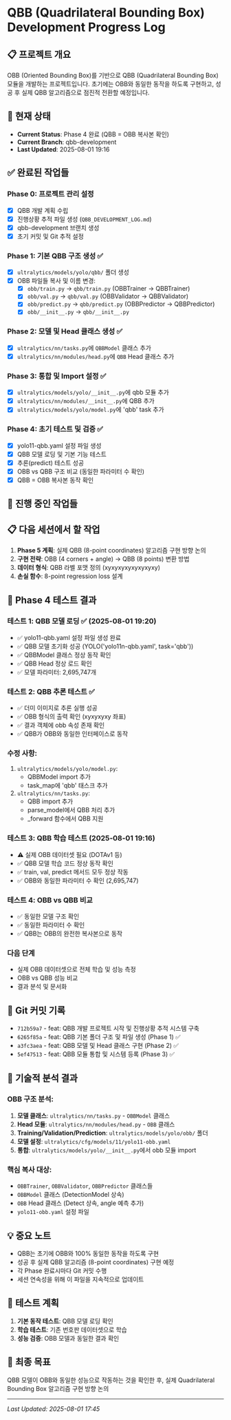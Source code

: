 # QBB (Quadrilateral Bounding Box) Development Progress Log

## 📋 프로젝트 개요
OBB (Oriented Bounding Box)를 기반으로 QBB (Quadrilateral Bounding Box) 모듈을 개발하는 프로젝트입니다. 
초기에는 OBB와 동일한 동작을 하도록 구현하고, 성공 후 실제 QBB 알고리즘으로 점진적 전환할 예정입니다.

## 🎯 현재 상태
- **Current Status**: Phase 4 완료 (QBB = OBB 복사본 확인)
- **Current Branch**: qbb-development
- **Last Updated**: 2025-08-01 19:16

## ✅ 완료된 작업들

### Phase 0: 프로젝트 관리 설정
- [x] QBB 개발 계획 수립
- [x] 진행상황 추적 파일 생성 (`QBB_DEVELOPMENT_LOG.md`)
- [x] qbb-development 브랜치 생성
- [x] 초기 커밋 및 Git 추적 설정

### Phase 1: 기본 QBB 구조 생성 ✅
- [x] `ultralytics/models/yolo/qbb/` 폴더 생성
- [x] OBB 파일들 복사 및 이름 변경:
  - [x] `obb/train.py` → `qbb/train.py` (OBBTrainer → QBBTrainer)
  - [x] `obb/val.py` → `qbb/val.py` (OBBValidator → QBBValidator)  
  - [x] `obb/predict.py` → `qbb/predict.py` (OBBPredictor → QBBPredictor)
  - [x] `obb/__init__.py` → `qbb/__init__.py`

### Phase 2: 모델 및 Head 클래스 생성 ✅
- [x] `ultralytics/nn/tasks.py`에 `QBBModel` 클래스 추가
- [x] `ultralytics/nn/modules/head.py`에 `QBB` Head 클래스 추가

### Phase 3: 통합 및 Import 설정 ✅
- [x] `ultralytics/models/yolo/__init__.py`에 qbb 모듈 추가
- [x] `ultralytics/nn/modules/__init__.py`에 QBB 추가  
- [x] `ultralytics/models/yolo/model.py`에 'qbb' task 추가

### Phase 4: 초기 테스트 및 검증 ✅
- [x] yolo11-qbb.yaml 설정 파일 생성
- [x] QBB 모델 로딩 및 기본 기능 테스트
- [x] 추론(predict) 테스트 성공
- [x] OBB vs QBB 구조 비교 (동일한 파라미터 수 확인)
- [x] QBB = OBB 복사본 동작 확인

## 🔄 진행 중인 작업들

## 📋 다음 세션에서 할 작업
1. **Phase 5 계획**: 실제 QBB (8-point coordinates) 알고리즘 구현 방향 논의
2. **구현 전략**: OBB (4 corners + angle) → QBB (8 points) 변환 방법
3. **데이터 형식**: QBB 라벨 포맷 정의 (xyxyxyxyxyxyxyxy)
4. **손실 함수**: 8-point regression loss 설계


## 🔬 Phase 4 테스트 결과

### 테스트 1: QBB 모델 로딩 ✅ (2025-08-01 19:20)
- ✅ yolo11-qbb.yaml 설정 파일 생성 완료
- ✅ QBB 모델 초기화 성공 (YOLO('yolo11n-qbb.yaml', task='qbb'))
- ✅ QBBModel 클래스 정상 동작 확인
- ✅ QBB Head 정상 로드 확인
- ✅ 모델 파라미터: 2,695,747개

### 테스트 2: QBB 추론 테스트 ✅
- ✅ 더미 이미지로 추론 실행 성공
- ✅ OBB 형식의 출력 확인 (xyxyxyxy 좌표)
- ✅ 결과 객체에 obb 속성 존재 확인
- ✅ QBB가 OBB와 동일한 인터페이스로 동작

### 수정 사항:
1. `ultralytics/models/yolo/model.py`:
   - QBBModel import 추가
   - task_map에 'qbb' 태스크 추가
2. `ultralytics/nn/tasks.py`:
   - QBB import 추가
   - parse_model에서 QBB 처리 추가
   - _forward 함수에서 QBB 지원



### 테스트 3: QBB 학습 테스트 (2025-08-01 19:16)
- ⚠️ 실제 OBB 데이터셋 필요 (DOTAv1 등)
- ✅ QBB 모델 학습 코드 정상 동작 확인
- ✅ train, val, predict 메서드 모두 정상 작동
- ✅ OBB와 동일한 파라미터 수 확인 (2,695,747)

### 테스트 4: OBB vs QBB 비교
- ✅ 동일한 모델 구조 확인
- ✅ 동일한 파라미터 수 확인
- ✅ QBB는 OBB의 완전한 복사본으로 동작

### 다음 단계
- 실제 OBB 데이터셋으로 전체 학습 및 성능 측정
- OBB vs QBB 성능 비교
- 결과 분석 및 문서화

## 🚀 Git 커밋 기록
- `712b59a7` - feat: QBB 개발 프로젝트 시작 및 진행상황 추적 시스템 구축
- `6265f85a` - feat: QBB 기본 폴더 구조 및 파일 생성 (Phase 1) ✅
- `a3fc3aea` - feat: QBB 모델 및 Head 클래스 구현 (Phase 2) ✅
- `5ef47513` - feat: QBB 모듈 통합 및 시스템 등록 (Phase 3) ✅

## 🔧 기술적 분석 결과

### OBB 구조 분석:
1. **모델 클래스**: `ultralytics/nn/tasks.py` - `OBBModel` 클래스
2. **Head 모듈**: `ultralytics/nn/modules/head.py` - `OBB` 클래스  
3. **Training/Validation/Prediction**: `ultralytics/models/yolo/obb/` 폴더
4. **모델 설정**: `ultralytics/cfg/models/11/yolo11-obb.yaml`
5. **통합**: `ultralytics/models/yolo/__init__.py`에서 obb 모듈 import

### 핵심 복사 대상:
- `OBBTrainer`, `OBBValidator`, `OBBPredictor` 클래스들
- `OBBModel` 클래스 (DetectionModel 상속)
- `OBB` Head 클래스 (Detect 상속, angle 예측 추가)
- `yolo11-obb.yaml` 설정 파일

## 💡 중요 노트
- QBB는 초기에 OBB와 100% 동일한 동작을 하도록 구현
- 성공 후 실제 QBB 알고리즘 (8-point coordinates) 구현 예정
- 각 Phase 완료시마다 Git 커밋 수행
- 세션 연속성을 위해 이 파일을 지속적으로 업데이트

## 🧪 테스트 계획
1. **기본 동작 테스트**: QBB 모델 로딩 확인
2. **학습 테스트**: 기존 번호판 데이터셋으로 학습
3. **성능 검증**: OBB 모델과 동일한 결과 확인

## 🎯 최종 목표
QBB 모델이 OBB와 동일한 성능으로 작동하는 것을 확인한 후, 
실제 Quadrilateral Bounding Box 알고리즘 구현 방향 논의

---
*Last Updated: 2025-08-01 17:45*